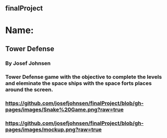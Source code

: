 ## finalProject

# Name:

## Tower Defense

### By Josef Johnsen 

### Tower Defense game with the objective to complete the levels and eleminate the space ships with the space forts places around the screen.

### https://github.com/josefjohnsen/finalProject/blob/gh-pages/images/Snake%20Game.png?raw=true

### https://github.com/josefjohnsen/finalProject/blob/gh-pages/images/mockup.png?raw=true
